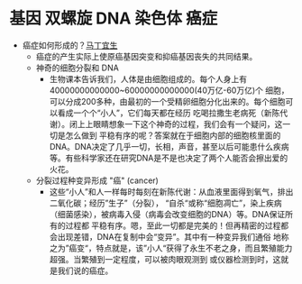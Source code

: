 # 基因 双螺旋 DNA 染色体 癌症

- 癌症如何形成的？[马丁宜生](https://www.zhihu.com/question/24214874/answer/27049449)
    + 癌症的产生实际上使原癌基因突变和抑癌基因丧失的共同结果。
    + 神奇的细胞分裂和 DNA
        - 生物课本告诉我们，人体是由细胞组成的。每个人身上有40000000000000~60000000000000(40万亿-60万亿)个
          细胞，可以分成200多种，由最初的一个受精卵细胞分化出来的。每个细胞可以看成一个个“小人”，它们每天都在经历
          吃喝拉撒生老病死（新陈代谢）。闭上上眼睛想象一下这个神奇的过程，我们会有一个疑问，这一切是怎么做到
          平稳有序的呢？答案就在于细胞内部的细胞核里面的DNA。DNA决定了几乎一切，长相，声音，甚至以后可能患什么疾病
          等。有些科学家还在研究DNA是不是也决定了两个人能否会擦出爱的火花。
    + 分裂过程种变异形成 "癌" (cancer)
        - 这些“小人”和人一样每时每刻在新陈代谢：从血液里面得到氧气，排出二氧化碳；经历”生子”（分裂），
          “自杀“或称“细胞凋亡”，染上疾病（细菌感染），被病毒入侵（病毒会改变细胞的DNA）等。DNA保证所有的过程都
          平稳有序。嗯，至此一切都是完美的！但再精密的过程都会出现差错，DNA在复制中会“变异”。其中有一种变异我们通俗
          地称之为”癌变“，特点就是，该”小人“获得了永生不老之身，而且繁殖能力超强。当繁殖到一定程度，可以被肉眼观测到
          或仪器检测到时，这就是我们说的癌症。
